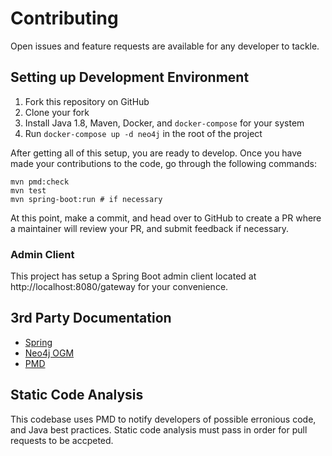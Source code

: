 # Contributing

Open issues and feature requests are available for any developer to tackle.

## Setting up Development Environment

1. Fork this repository on GitHub
2. Clone your fork
3. Install Java 1.8, Maven, Docker, and `docker-compose` for your system
4. Run `docker-compose up -d neo4j` in the root of the project

After getting all of this setup, you are ready to develop. Once you have made
your contributions to the code, go through the following commands:

```text
mvn pmd:check
mvn test
mvn spring-boot:run # if necessary
```

At this point, make a commit, and head over to GitHub to create a PR where a
maintainer will review your PR, and submit feedback if necessary.

### Admin Client

This project has setup a Spring Boot admin client located at
http://localhost:8080/gateway for your convenience.

## 3rd Party Documentation

* [Spring](http://spring.io/projects/spring-boot)
* [Neo4j OGM](https://neo4j.com/docs/ogm-manual/current/reference/)
* [PMD](https://pmd.github.io/)

## Static Code Analysis

This codebase uses PMD to notify developers of possible erronious code, and
Java best practices. Static code analysis must pass in order for pull requests
to be accpeted.
